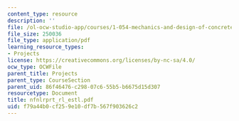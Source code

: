 ```yaml
---
content_type: resource
description: ''
file: /ol-ocw-studio-app/courses/1-054-mechanics-and-design-of-concrete-structures-spring-2004/f79a44b0cf259e10df7b567f903626c2_nfnlrprt_rl_estl.pdf
file_size: 250036
file_type: application/pdf
learning_resource_types:
- Projects
license: https://creativecommons.org/licenses/by-nc-sa/4.0/
ocw_type: OCWFile
parent_title: Projects
parent_type: CourseSection
parent_uid: 86f46476-c298-07c6-55b5-b6675d15d307
resourcetype: Document
title: nfnlrprt_rl_estl.pdf
uid: f79a44b0-cf25-9e10-df7b-567f903626c2
---
```

